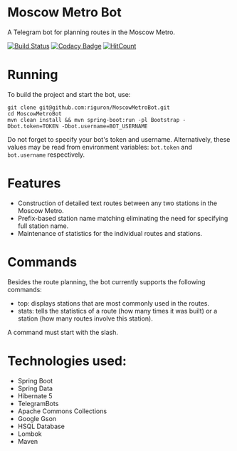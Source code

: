 # Moscow Metro Bot

A Telegram bot for planning routes in the Moscow Metro.

[![Build Status](https://travis-ci.org/riguron/MoscowMetroBot.svg?branch=master)](https://travis-ci.org/riguron/MoscowMetroBot)
[![Codacy Badge](https://api.codacy.com/project/badge/Grade/369ed18d70fd4215926ea0d5fa1bebbe)](https://www.codacy.com/manual/riguron/MoscowMetroBot?utm_source=github.com&amp;utm_medium=referral&amp;utm_content=riguron/MoscowMetroBot&amp;utm_campaign=Badge_Grade)
[![HitCount](http://hits.dwyl.io/riguron/MoscowMetroBot.svg)](http://hits.dwyl.io/riguron/MoscowMetroBot)

# Running

To build the project and start the bot, use:

```
git clone git@github.com:riguron/MoscowMetroBot.git
cd MoscowMetroBot
mvn clean install && mvn spring-boot:run -pl Bootstrap -Dbot.token=TOKEN -Dbot.username=BOT_USERNAME
```

Do not forget to specify your bot's token and username.
Alternatively, these values may be read from environment variables: ```bot.token``` and ```bot.username``` respectively.

# Features

- Construction of detailed text routes between any two stations in the Moscow Metro.
- Prefix-based station name matching eliminating the need for specifying full station name.
- Maintenance of statistics for the individual routes and stations.

# Commands

Besides the route planning, the bot currently supports the following commands:

- top: displays stations that are most commonly used in the routes.
- stats: tells the statistics of a route (how many times it was built) or a station (how many routes involve this station).

A command must start with the slash.

# Technologies used:

- Spring Boot
- Spring Data
- Hibernate 5
- TelegramBots
- Apache Commons Collections
- Google Gson
- HSQL Database
- Lombok
- Maven
